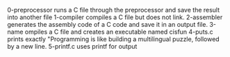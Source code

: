 0-preprocessor runs a C file through the preprocessor and save the result into another file
1-compiler compiles a C file but does not link.
2-assembler generates the assembly code of a C code and save it in an output file.
3-name ompiles a C file and creates an executable named cisfun
4-puts.c prints exactly "Programming is like building a multilingual puzzle, followed by a new line.
5-printf.c uses printf for output
